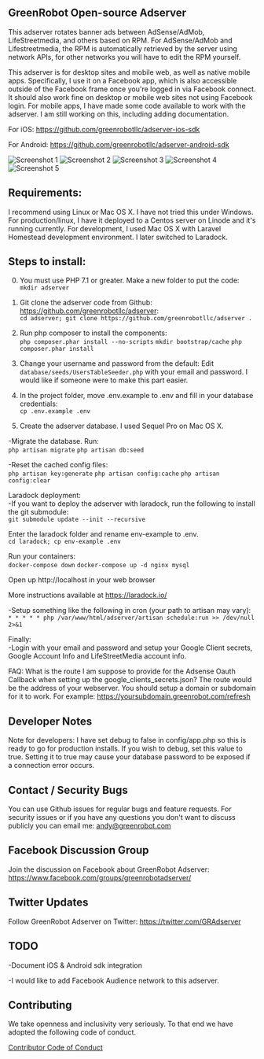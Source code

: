 ## GreenRobot Open-source Adserver
This adserver rotates banner ads between AdSense/AdMob, LifeStreetmedia, and others based on RPM. For AdSense/AdMob and Lifestreetmedia, the RPM is automatically retrieved by the server using network APIs, for other networks you will have to edit the RPM yourself.

This adserver is for desktop sites and mobile web, as well as native mobile apps.  Specifically, I use it on a Facebook app, which is also accessible outside of the Facebook frame once you're logged in via Facebook connect.  It should also work fine on desktop or mobile web sites not using Facebook login.  For mobile apps, I have made some code available to work with the adserver. I am still working on this, including adding documentation.

For iOS: https://github.com/greenrobotllc/adserver-ios-sdk

For Android: https://github.com/greenrobotllc/adserver-android-sdk

![Screenshot 1](https://raw.githubusercontent.com/greenrobotllc/adserver/master/sampleimages/image1.png)
![Screenshot 2](https://raw.githubusercontent.com/greenrobotllc/adserver/master/sampleimages/image2.png)
![Screenshot 3](https://raw.githubusercontent.com/greenrobotllc/adserver/master/sampleimages/image3.png)
![Screenshot 4](https://raw.githubusercontent.com/greenrobotllc/adserver/master/sampleimages/image4.png)
![Screenshot 5](https://raw.githubusercontent.com/greenrobotllc/adserver/master/sampleimages/image5.png)


## Requirements:
I recommend using Linux or Mac OS X. I have not tried this under Windows. For production/linux, I have it deployed to a Centos server on Linode and it's running currently. For development, I used Mac OS X with Laravel Homestead development environment. I later switched to Laradock.

## Steps to install:
0. You must use PHP 7.1 or greater.
Make a new folder to put the code:  
`mkdir adserver`

1. Git clone the adserver code from Github: https://github.com/greenrobotllc/adserver:  
`cd adserver; git clone https://github.com/greenrobotllc/adserver .`

2. Run php composer to install the components:  
`php composer.phar install --no-scripts`
`mkdir bootstrap/cache`
`php composer.phar install`

3. Change your username and password from the default: Edit `database/seeds/UsersTableSeeder.php` with your email and password. I would like if someone were to make this part easier.

4. In the project folder, move .env.example to .env and fill in your database credentials:  
`cp .env.example .env`

5. Create the adserver database. I used Sequel Pro on Mac OS X.

-Migrate the database. Run:  
`php artisan migrate`
`php artisan db:seed`


-Reset the cached config files:  
`php artisan key:generate`
`php artisan config:cache`
`php artisan config:clear`

Laradock deployment:  
-If you want to deploy the adserver with laradock, run the following to install the git submodule:  
`git submodule update --init --recursive`

Enter the laradock folder and rename env-example to .env.  
`cd laradock; cp env-example .env`

Run your containers:  
`docker-compose down`
`docker-compose up -d nginx mysql`

Open up http://localhost in your web browser


More instructions available at https://laradock.io/


-Setup something like the following in cron (your path to artisan may vary):  
`* * * * * php /var/www/html/adserver/artisan schedule:run >> /dev/null 2>&1`


Finally:  
-Login with your email and password and setup your Google Client secrets, Google Account Info and LifeStreetMedia account info.


FAQ:
What is the route I am suppose to provide for the Adsense Oauth Callback when setting up the google_clients_secrets.json? The route would be the address of your webserver. You should setup a domain or subdomain for it to work. For example: https://yoursubdomain.greenrobot.com/refresh


## Developer Notes
Note for developers: I have set debug to false in config/app.php so this is ready to go for production installs. If you wish to debug, set this value to true. Setting it to true may cause your database password to be exposed if a connection error occurs.

## Contact / Security Bugs
You can use Github issues for regular bugs and feature requests. For security issues or if you have any questions you don't want to discuss publicly you can email me: andy@greenrobot.com

## Facebook Discussion Group
Join the discussion on Facebook about GreenRobot Adserver: https://www.facebook.com/groups/greenrobotadserver/

## Twitter Updates
Follow GreenRobot Adserver on Twitter: https://twitter.com/GRAdserver


## TODO
-Document iOS & Android sdk integration

-I would like to add Facebook Audience network to this adserver.

## Contributing

We take openness and inclusivity very seriously. To that end we have adopted the following code of conduct.

[Contributor Code of Conduct](CODE_OF_CONDUCT.md)
